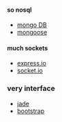 #### so nosql 
- <a href="http://docs.mongodb.org/manual/installation/">mongo DB</a>
- <a href="http://mongoosejs.com/docs/guide.html">mongoose</a>

#### much sockets 
- <a href="http://express-io.org/">express.io</a>
- <a href="http://socket.io/">socket.io</a>

### very interface
- <a href="http://jade-lang.com/">jade</a>
- <a href="getbootstrap.com">bootstrap<a/>
